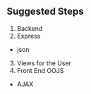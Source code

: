 ## Suggested Steps

1. Backend
2. Express
  - json
3. Views for the User
4. Front End OOJS
  - AJAX
